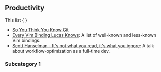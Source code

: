 
## Productivity

This list { }

- [So You Think You Know Git](https://www.youtube.com/watch?v=aolI_Rz0ZqY)
- [Every Vim Binding Lucas Knows](https://scharenbroch.dev/blog/vim-bindings/): A list of well-known and less-known Vim bindings.
- [Scott Hanselman - It's not what you read, it's what you ignore](https://youtube.com/watch?v=IWPgUn8tL8s): A talk about workflow-optimization as a full-time dev.

### Subcategory 1

